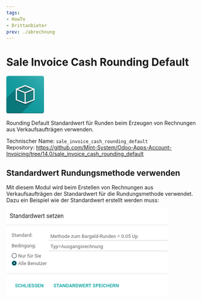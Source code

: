 ```yaml
---
tags:
- HowTo
- Drittanbieter
prev: ./abrechnung
---
```

# Sale Invoice Cash Rounding Default
![icon_oms_box](assets/icon_oms_box.png)

 Rounding Default	Standardwert für Runden beim Erzeugen von Rechnungen aus Verkaufsaufträgen verwenden.            

Technischer Name: `sale_invoice_cash_rounding_default`\
Repository: <https://github.com/Mint-System/Odoo-Apps-Account-Invoicing/tree/14.0/sale_invoice_cash_rounding_default>

## Standardwert Rundungsmethode verwenden

Mit diesem Modul wird beim Erstellen von Rechnungen aus Verkaufsaufträgen der Standardwert für die Rundungsmethode verwendet. Dazu ein Beispiel wie der Standardwert erstellt werden muss:

![](assets/Sale%20Invoice%20Cash%20Rounding%20Default.png)
